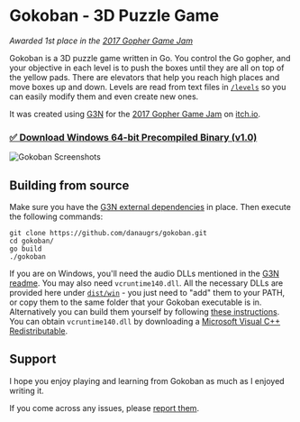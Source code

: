 # Gokoban - 3D Puzzle Game
_Awarded 1st place in the [2017 Gopher Game Jam](https://itch.io/jam/gopher-jam)_

Gokoban is a 3D puzzle game written in Go. You control the Go gopher, and your objective in each level is to push the boxes until they are all on top of the yellow pads. There are elevators that help you reach high places and move boxes up and down. Levels are read from text files in [`/levels`](levels) so you can easily modify them and even create new ones.

It was created using [G3N](https://github.com/g3n/engine) for the [2017 Gopher Game Jam](https://itch.io/jam/gopher-jam) on [itch.io](https://itch.io).

### [✅ Download Windows 64-bit Precompiled Binary (v1.0)](https://github.com/danaugrs/gokoban/archive/win64-bin.zip)

![Gokoban Screenshots](img/screenshots.gif)

## Building from source

Make sure you have the [G3N external dependencies](https://github.com/g3n/engine#dependencies) in place. Then execute the following commands:

```
git clone https://github.com/danaugrs/gokoban.git
cd gokoban/
go build
./gokoban
```

If you are on Windows, you'll need the audio DLLs mentioned in the [G3N readme](https://github.com/g3n/engine#dependencies).
You may also need `vcruntime140.dll`. All the necessary DLLs are provided here under [`dist/win`](dist/win) - you just need to "add" them to your PATH, or copy them to the same folder that your Gokoban executable is in. Alternatively you can build them yourself by following [these instructions](https://github.com/g3n/windows_audio_dlls). You can obtain `vcruntime140.dll` by downloading a [Microsoft Visual C++ Redistributable](https://support.microsoft.com/en-us/help/2977003/the-latest-supported-visual-c-downloads).

## Support

I hope you enjoy playing and learning from Gokoban as much as I enjoyed writing it.

If you come across any issues, please [report them](https://github.com/danaugrs/gokoban/issues).
